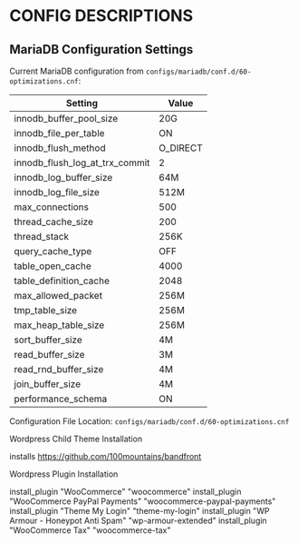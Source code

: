 # CONFIG DESCRIPTIONS

## MariaDB Configuration Settings

Current MariaDB configuration from `configs/mariadb/conf.d/60-optimizations.cnf`:

| Setting | Value |
|---------|-------|
| innodb_buffer_pool_size | 20G |
| innodb_file_per_table | ON |
| innodb_flush_method | O_DIRECT |
| innodb_flush_log_at_trx_commit | 2 |
| innodb_log_buffer_size | 64M |
| innodb_log_file_size | 512M |
| max_connections | 500 |
| thread_cache_size | 200 |
| thread_stack | 256K |
| query_cache_type | OFF |
| table_open_cache | 4000 |
| table_definition_cache | 2048 |
| max_allowed_packet | 256M |
| tmp_table_size | 256M |
| max_heap_table_size | 256M |
| sort_buffer_size | 4M |
| read_buffer_size | 3M |
| read_rnd_buffer_size | 4M |
| join_buffer_size | 4M |
| performance_schema | ON |

Configuration File Location: `configs/mariadb/conf.d/60-optimizations.cnf`






Wordpress Child Theme Installation

installs https://github.com/100mountains/bandfront


Wordpress Plugin Installation

install_plugin "WooCommerce" "woocommerce"
install_plugin "WooCommerce PayPal Payments" "woocommerce-paypal-payments"  
install_plugin "Theme My Login" "theme-my-login"
install_plugin "WP Armour - Honeypot Anti Spam" "wp-armour-extended"
install_plugin "WooCommerce Tax" "woocommerce-tax"